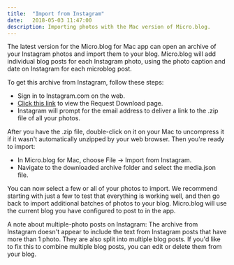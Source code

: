 ```yaml
---
title:  "Import from Instagram"
date:   2018-05-03 11:47:00
description: Importing photos with the Mac version of Micro.blog.
---
```


The latest version for the Micro.blog for Mac app can open an archive of your Instagram photos and import them to your blog. Micro.blog will add individual blog posts for each Instagram photo, using the photo caption and date on Instagram for each microblog post.

To get this archive from Instagram, follow these steps:

* Sign in to Instagram.com on the web.
* [Click this link](https://www.instagram.com/download/request/) to view the Request Download page.
* Instagram will prompt for the email address to deliver a link to the .zip file of all your photos.

After you have the .zip file, double-click on it on your Mac to uncompress it if it wasn't automatically unzipped by your web browser. Then you're ready to import:

* In Micro.blog for Mac, choose File → Import from Instagram.
* Navigate to the downloaded archive folder and select the media.json file.

You can now select a few or all of your photos to import. We recommend starting with just a few to test that everything is working well, and then go back to import additional batches of photos to your blog. Micro.blog will use the current blog you have configured to post to in the app.

A note about multiple-photo posts on Instagram: The archive from Instagram doesn't appear to include the text from Instagram posts that have more than 1 photo. They are also split into multiple blog posts. If you'd like to fix this to combine multiple blog posts, you can edit or delete them from your blog.